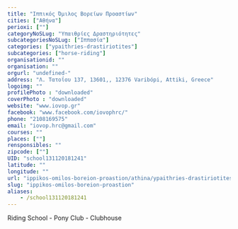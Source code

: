 ```yaml
---
title: "Ιππικός Όμιλος Βορείων Προαστίων"
cities: ["Αθήνα"]
perioxi: [""]
categoryNoSLug: "Υπαιθρίες Δραστηριότητες"
subcategoriesNoSLug: ["Ιππασία"]
categories: ["ypaithries-drastiriotites"]
subcategories: ["horse-riding"]
organisationid: ""
organisation: ""
orgurl: "undefined-"
address: "Λ. Τατοΐου 137, 13601,, 12376 Varibópi, Attiki, Greece"
logoimg: ""
profilePhoto : "downloaded"
coverPhoto : "downloaded"
website: "www.iovop.gr"
facebook: "www.facebook.com/iovophrc/"
phone: "2108169575"
email: "iovop.hrc@gmail.com"
courses: ""
places: [""]
rensponsibles: ""
zipcode: [""]
UID: "school131120181241"
latitude: ""
longitude: ""
url: "ippikos-omilos-boreion-proastion/athina/ypaithries-drastiriotites/horse-riding"
slug: "ippikos-omilos-boreion-proastion"
aliases:
    - /school131120181241
---
```



Riding School - Pony Club - Clubhouse

